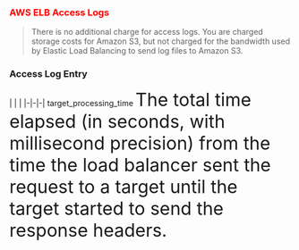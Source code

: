 ### <span style="color:red">AWS ELB Access Logs</span>

> There is no additional charge for access logs. You are charged storage costs for Amazon S3, but not charged for the bandwidth used by Elastic Load Balancing to send log files to Amazon S3. 


### Access Log Entry

| | |
|-|-|-|
target_processing_time
<font size="6">The total time elapsed (in seconds, with millisecond precision) from the time the load balancer sent the request to a target until the target started to send the response headers.  </font>
